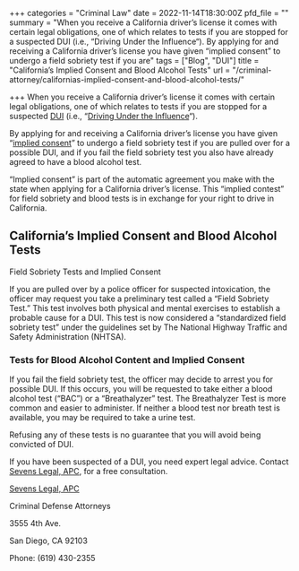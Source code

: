 +++
categories = "Criminal Law"
date = 2022-11-14T18:30:00Z
pfd_file = ""
summary = "When you receive a California driver’s license it comes with certain legal obligations, one of which relates to tests if you are stopped for a suspected DUI (i.e., “Driving Under the Influence“). By applying for and receiving a California driver’s license you have given “implied consent” to undergo a field sobriety test if you are"
tags = ["Blog", "DUI"]
title = "California’s Implied Consent and Blood Alcohol Tests"
url = "/criminal-attorney/californias-implied-consent-and-blood-alcohol-tests/"

+++
When you receive a California driver’s license it comes with certain legal obligations, one of which relates to tests if you are stopped for a suspected [DUI](https://www.sevenslegal.com/ "Sevens Legal, APC") (i.e., “[Driving Under the Influence](https://www.sevenslegal.com/ "Sevens Legal, APC")“).

By applying for and receiving a California driver’s license you have given “[implied consent](https://www.sevenslegal.com/ "Sevens Legal, APC")” to undergo a field sobriety test if you are pulled over for a possible DUI, and if you fail the field sobriety test you also have already agreed to have a blood alcohol test.

“Implied consent” is part of the automatic agreement you make with the state when applying for a California driver’s license. This “implied contest” for field sobriety and blood tests is in exchange for your right to drive in California.

## California’s Implied Consent and Blood Alcohol Tests

Field Sobriety Tests and Implied Consent

If you are pulled over by a police officer for suspected intoxication, the officer may request you take a preliminary test called a “Field Sobriety Test.” This test involves both physical and mental exercises to establish a probable cause for a DUI. This test is now considered a “standardized field sobriety test” under the guidelines set by The National Highway Traffic and Safety Administration (NHTSA).

### Tests for Blood Alcohol Content and Implied Consent

If you fail the field sobriety test, the officer may decide to arrest you for possible DUI. If this occurs, you will be requested to take either a blood alcohol test (“BAC”) or a “Breathalyzer” test. The Breathalyzer Test is more common and easier to administer. If neither a blood test nor breath test is available, you may be required to take a urine test.

Refusing any of these tests is no guarantee that you will avoid being convicted of DUI.

If you have been suspected of a DUI, you need expert legal advice. Contact [Sevens Legal, APC](https://www.sevenslegal.com/ "Sevens Legal, APC"), for a free consultation.

[Sevens Legal, APC](https://www.sevenslegal.com/ "Sevens Legal, APC")

Criminal Defense Attorneys

3555 4th Ave.

San Diego, CA 92103

Phone: (619) 430-2355